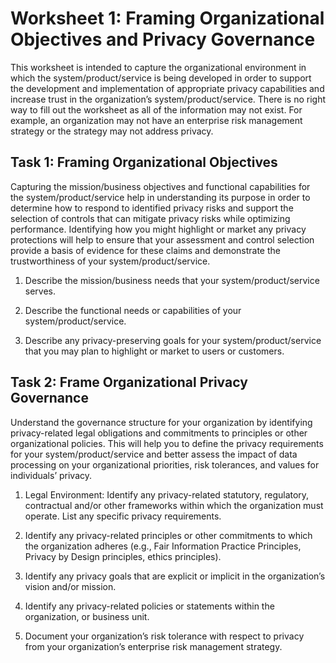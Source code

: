 # Worksheet 1: Framing Organizational Objectives and Privacy Governance

This worksheet is intended to capture the organizational environment in which the system/product/service is being developed in order to support the development and implementation of appropriate privacy capabilities and increase trust in the organization’s system/product/service. There is no right way to fill out the worksheet as all of the information may not exist. For example, an organization may not have an enterprise risk management strategy or the strategy may not address privacy. 

## Task 1: Framing Organizational Objectives

Capturing the mission/business objectives and functional capabilities for the system/product/service help in understanding its purpose in order to determine how to respond to identified privacy risks and support the selection of controls that can mitigate privacy risks while optimizing performance. Identifying how you might highlight or market any privacy protections will help to ensure that your assessment and control selection provide a basis of evidence for these claims and demonstrate the trustworthiness of your system/product/service.

1. Describe the mission/business needs that your system/product/service serves.

2. Describe the functional needs or capabilities of your system/product/service.

3.  Describe any privacy-preserving goals for your system/product/service that you may plan to highlight or market to users or customers.  

## Task 2: Frame Organizational Privacy Governance

Understand the governance structure for your organization by identifying privacy-related legal obligations and commitments to principles or other organizational policies. This will help you to define the privacy requirements for your system/product/service and better assess the impact of data processing on your organizational priorities, risk tolerances, and values for individuals’ privacy.

1. Legal Environment: Identify any privacy-related statutory, regulatory, contractual and/or other frameworks within which the organization must operate. List any specific privacy requirements.

2. Identify any privacy-related principles or other commitments to which the organization adheres (e.g., Fair Information Practice Principles, Privacy by Design principles, ethics principles).

3.  Identify any privacy goals that are explicit or implicit in the organization’s vision and/or mission. 

4. Identify any privacy-related policies or statements within the organization, or business unit.

5. Document your organization’s risk tolerance with respect to privacy from your organization’s enterprise risk management strategy.